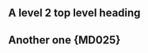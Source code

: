 ## A level 2 top level heading

## Another one {MD025}

<!-- markdownlint-configure-file {
  "MD002": {
    "level": 2
  },
  "MD025": {
    "level": 2
  },
  "MD041": {
    "level": 2
  }
} -->
